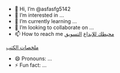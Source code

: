 - 👋 Hi, I’m @asfasfg5142
- 👀 I’m interested in ...
- 🌱 I’m currently learning ...
- 💞️ I’m looking to collaborate on ...
- 📫 How to reach me <a href="https://www.mu7et.com/">محيطك للإبداع</a>
<a href="https://www.mu7et.com/search/label/%D8%A7%D9%84%D8%AA%D8%B3%D9%88%D9%8A%D9%82">التسويق</a>

<a href="https://www.mu7et.com/search/label/%D9%85%D9%84%D8%AE%D8%B5%D8%A7%D8%AA%20%D9%83%D8%AA%D8%A8">ملخصات الكتب</a>
- 😄 Pronouns: ...
- ⚡ Fun fact: ...

<!---
asfasfg5142/asfasfg5142 is a ✨ special ✨ repository because its `README.md` (this file) appears on your GitHub profile.
You can click the Preview link to take a look at your changes.
--->

